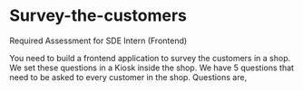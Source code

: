 # Survey-the-customers


Required Assessment for SDE Intern (Frontend) 

You need to build a frontend application to survey the customers in a shop. We set these questions in a Kiosk inside the shop. We have 5 questions that need to be asked to every customer in the shop. Questions are,



